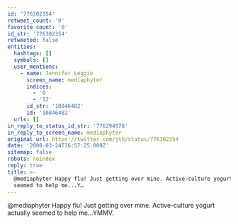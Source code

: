 ```yaml
---
id: '776302354'
retweet_count: '0'
favorite_count: '0'
id_str: '776302354'
retweeted: false
entities:
  hashtags: []
  symbols: []
  user_mentions:
    - name: Jennifer Leggio
      screen_name: mediaphyter
      indices:
        - '0'
        - '12'
      id_str: '10846482'
      id: '10846482'
  urls: []
in_reply_to_status_id_str: '776294578'
in_reply_to_screen_name: mediaphyter
original_url: https://twitter.com/jth/status/776302354
date: '2008-03-24T16:57:25.000Z'
sitemap: false
robots: noindex
reply: true
title: >-
  @mediaphyter Happy flu! Just getting over mine. Active-culture yogurt actually
  seemed to help me...Y…
---
```


@mediaphyter Happy flu! Just getting over mine. Active-culture yogurt actually seemed to help me...YMMV.